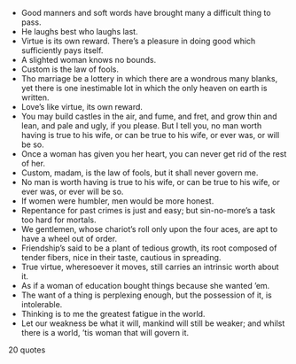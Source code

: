  - Good manners and soft words have brought many a difficult thing to pass.
 - He laughs best who laughs last.
 - Virtue is its own reward. There’s a pleasure in doing good which sufficiently pays itself.
 - A slighted woman knows no bounds.
 - Custom is the law of fools.
 - Tho marriage be a lottery in which there are a wondrous many blanks, yet there is one inestimable lot in which the only heaven on earth is written.
 - Love’s like virtue, its own reward.
 - You may build castles in the air, and fume, and fret, and grow thin and lean, and pale and ugly, if you please. But I tell you, no man worth having is true to his wife, or can be true to his wife, or ever was, or will be so.
 - Once a woman has given you her heart, you can never get rid of the rest of her.
 - Custom, madam, is the law of fools, but it shall never govern me.
 - No man is worth having is true to his wife, or can be true to his wife, or ever was, or ever will be so.
 - If women were humbler, men would be more honest.
 - Repentance for past crimes is just and easy; but sin-no-more’s a task too hard for mortals.
 - We gentlemen, whose chariot’s roll only upon the four aces, are apt to have a wheel out of order.
 - Friendship’s said to be a plant of tedious growth, its root composed of tender fibers, nice in their taste, cautious in spreading.
 - True virtue, wheresoever it moves, still carries an intrinsic worth about it.
 - As if a woman of education bought things because she wanted ’em.
 - The want of a thing is perplexing enough, but the possession of it, is intolerable.
 - Thinking is to me the greatest fatigue in the world.
 - Let our weakness be what it will, mankind will still be weaker; and whilst there is a world, ’tis woman that will govern it.

20 quotes